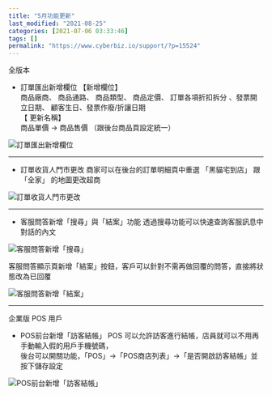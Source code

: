 ```yaml
---
title: "5月功能更新"
last_modified: "2021-08-25"
categories: [2021-07-06 03:33:46]
tags: []
permalink: "https://www.cyberbiz.io/support/?p=15524"
---
```


全版本  


* 訂單匯出新增欄位 
【新增欄位】  
商品廠商、 商品通路、 商品類型、 商品定價、 訂單各項折扣拆分 、發票開立日期、 顧客生日、發票作廢/折讓日期  
【 更新名稱】  
商品單價 → 商品售價 （跟後台商品頁設定統一）  

![訂單匯出新增欄位](https://www.cyberbiz.io/support/wp-content/uploads/2021/07/5月更新01.png)  

* * *

* 訂單收貨人門市更改 
商家可以在後台的訂單明細頁中重選 「黑貓宅到店」 跟 「全家」 的地圖更改超商  

![訂單收貨人門市更改](https://www.cyberbiz.io/support/wp-content/uploads/2021/07/5月更新02.png)  

* * *

* 客服問答新增「搜尋」與「結案」功能 
透過搜尋功能可以快速查詢客服訊息中對話的內文  

![客服問答新增「搜尋」](https://www.cyberbiz.io/support/wp-content/uploads/2021/07/5月更新03.png)  

客服問答顯示頁新增「結案」按鈕，客戶可以針對不需再做回覆的問答，直接將狀態改為已回覆  

![客服問答新增「結案」](https://www.cyberbiz.io/support/wp-content/uploads/2021/07/5月更新04.png)  


* * *

企業版 POS 用戶  


* POS前台新增「訪客結帳」 
POS 可以允許訪客進行結帳，店員就可以不用再手動輸入假的用戶手機號碼，  
後台可以開關功能，「POS」→「POS商店列表」→「是否開啟訪客結帳」並按下儲存設定  

![POS前台新增「訪客結帳」](https://www.cyberbiz.io/support/wp-content/uploads/2021/07/5月更新05.png)  

